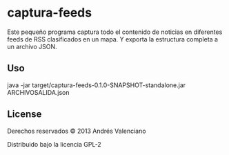 # captura-feeds

Este pequeño programa captura todo el contenido de noticias en diferentes feeds de RSS clasificados en un mapa. Y exporta la estructura completa a un archivo JSON.

## Uso

java -jar target/captura-feeds-0.1.0-SNAPSHOT-standalone.jar ARCHIVOSALIDA.json

## License

Derechos reservados © 2013 Andrés Valenciano

Distribuido bajo la licencia GPL-2
